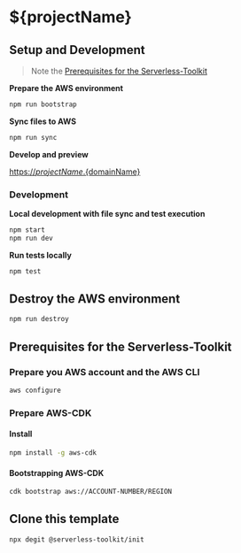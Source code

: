 # ${projectName}

## Setup and Development

> Note the [Prerequisites for the Serverless-Toolkit](#prerequisites-for-the-serverless-toolkit)

**Prepare the AWS environment**

```sh
npm run bootstrap
```

**Sync files to AWS**

```sh
npm run sync
```

**Develop and preview**

[https://${projectName}.${domainName}](https://${projectName}.${domainName})

### Development

**Local development with file sync and test execution**

```sh
npm start
npm run dev
```

**Run tests locally**

```sh
npm test
```

## Destroy the AWS environment

```sh
npm run destroy
```

## Prerequisites for the Serverless-Toolkit

### Prepare you AWS account and the AWS CLI

```sh
aws configure
```

### Prepare AWS-CDK

#### Install

```sh
npm install -g aws-cdk
```

#### Bootstrapping AWS-CDK

```sh
cdk bootstrap aws://ACCOUNT-NUMBER/REGION
```

## Clone this template

```
npx degit @serverless-toolkit/init
```
